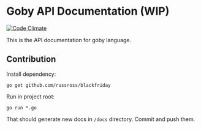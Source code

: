 # Goby API Documentation (WIP)

[![Code Climate](https://codeclimate.com/github/goby-lang/api.doc/badges/gpa.svg)](https://codeclimate.com/github/goby-lang/api.doc)

This is the API documentation for goby language.

## Contribution

Install dependency:

```plain
go get github.com/russross/blackfriday
```

Run in project root:

```plain
go run *.go
```

That should generate new docs in `/docs` directory. Commit and push them.
